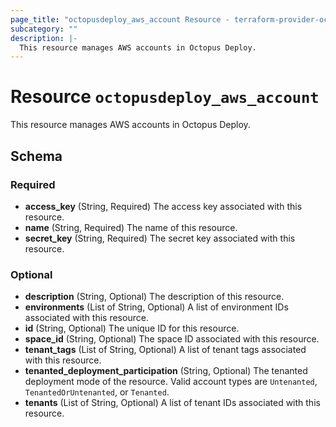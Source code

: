```yaml
---
page_title: "octopusdeploy_aws_account Resource - terraform-provider-octopusdeploy"
subcategory: ""
description: |-
  This resource manages AWS accounts in Octopus Deploy.
---
```


# Resource `octopusdeploy_aws_account`

This resource manages AWS accounts in Octopus Deploy.



## Schema

### Required

- **access_key** (String, Required) The access key associated with this resource.
- **name** (String, Required) The name of this resource.
- **secret_key** (String, Required) The secret key associated with this resource.

### Optional

- **description** (String, Optional) The description of this resource.
- **environments** (List of String, Optional) A list of environment IDs associated with this resource.
- **id** (String, Optional) The unique ID for this resource.
- **space_id** (String, Optional) The space ID associated with this resource.
- **tenant_tags** (List of String, Optional) A list of tenant tags associated with this resource.
- **tenanted_deployment_participation** (String, Optional) The tenanted deployment mode of the resource. Valid account types are `Untenanted`, `TenantedOrUntenanted`, or `Tenanted`.
- **tenants** (List of String, Optional) A list of tenant IDs associated with this resource.


